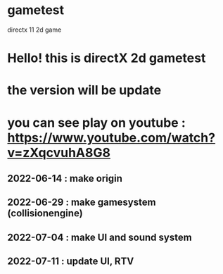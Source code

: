 # gametest
directx 11 2d game

# Hello! this is directX 2d gametest
# the version will be update
# you can see play on youtube : https://www.youtube.com/watch?v=zXqcvuhA8G8


## 2022-06-14 : make origin
## 2022-06-29 : make gamesystem (collisionengine)
## 2022-07-04 : make UI and sound system
## 2022-07-11 : update UI, RTV
